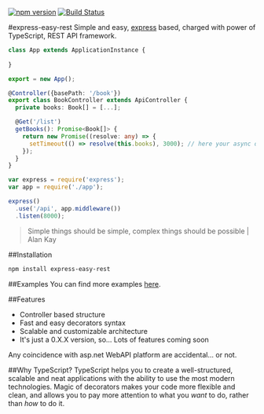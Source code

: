 [![npm version](https://badge.fury.io/js/express-easy-rest.svg)](https://badge.fury.io/js/express-easy-rest) [![Build Status](https://travis-ci.org/Odrin/express-easy-rest.svg?branch=master)](https://travis-ci.org/Odrin/express-easy-rest)

#express-easy-rest
Simple and easy, [express](https://github.com/expressjs/express/) based, charged with power of TypeScript, REST API framework.

```TypeScript
class App extends ApplicationInstance {
  
}

export = new App();
```
```TypeScript
@Controller({basePath: '/book'})
export class BookController extends ApiController {
  private books: Book[] = [...];

  @Get('/list')
  getBooks(): Promise<Book[]> {
    return new Promise((resolve: any) => {
      setTimeout(() => resolve(this.books), 3000); // here your async db call or anything else
    });
  }
}
```
```JavaScript
var express = require('express');
var app = require('./app');

express()
  .use('/api', app.middleware())
  .listen(8000);
```
>Simple things should be simple, complex things should be possible | Alan Kay

##Installation
```bash
npm install express-easy-rest
```

##Examples
You can find more examples [here](src/example).

##Features
* Controller based structure
* Fast and easy decorators syntax
* Scalable and customizable architecture
* It's just a 0.X.X version, so... Lots of features coming soon

Any coincidence with asp.net WebAPI platform are accidental... or not.

##Why TypeScript?
TypeScript helps you to create a well-structured, scalable and neat applications with the ability to use the most modern technologies.
Magic of decorators makes your code more flexible and clean, and allows you to pay more attention to what you *want* to do, rather than *how* to do it.
